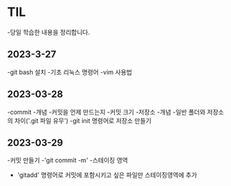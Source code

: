 # TIL
-당일 학습한 내용을 정리합니다.

## 2023-3-27
-git bash 설치
-기초 리눅스 명령어
-vim 사용법

## 2023-03-28
-commit
 -개념
 -커밋을 언제 만드는지
 -커밋 크기
-저장소
 -개념
 -일반 폴더와 저장소의 차이('.git 파일 유무')
 -git init 명령어로 저장소 만들기
## 2023-03-29
-커밋 만들기
 -'git commit -m'
-스테이징 영역
 - 'gitadd' 명령어로 커밋에 포함시키고 싶은 파일만 스테이징영역에 추가
